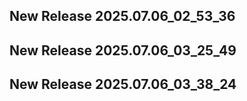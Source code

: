 ## New Release 2025.07.06_02_53_36
## New Release 2025.07.06_03_25_49
## New Release 2025.07.06_03_38_24
